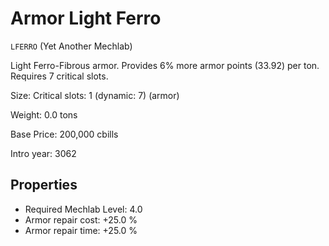 # Armor Light Ferro

`LFERRO` (Yet Another Mechlab)

Light Ferro-Fibrous armor. Provides 6% more armor points (33.92) per ton. Requires 7 critical slots.

Size: Critical slots: 1 (dynamic: 7) (armor)

Weight: 0.0 tons

Base Price: 200,000 cbills

Intro year: 3062

## Properties
* Required Mechlab Level: 4.0 
* Armor repair cost: +25.0 %
* Armor repair time: +25.0 %
